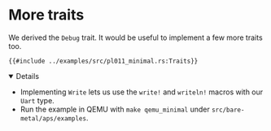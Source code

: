 # More traits

We derived the `Debug` trait. It would be useful to implement a few more traits
too.

```rust,editable,compile_fail
{{#include ../examples/src/pl011_minimal.rs:Traits}}
```

<details open='true'>

- Implementing `Write` lets us use the `write!` and `writeln!` macros with our
  `Uart` type.
- Run the example in QEMU with `make qemu_minimal` under
  `src/bare-metal/aps/examples`.

</details>
